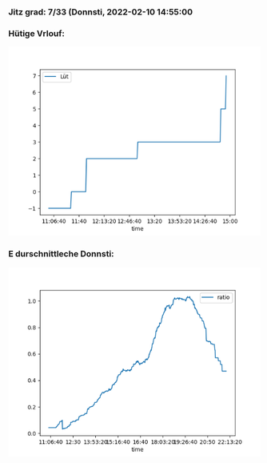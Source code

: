 ### Jitz grad: 7/33 (Donnsti, 2022-02-10 14:55:00

### Hütige Vrlouf:
![Graph](Today.png)

### E durschnittleche Donnsti:
![Graph](Donnsti.png)